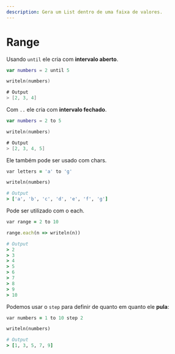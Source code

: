 ```yaml
---
description: Gera um List dentro de uma faixa de valores.
---
```


# Range

Usando `until` ele cria com **intervalo aberto**.

```kotlin
var numbers = 2 until 5

writeln(numbers)

# Output
> [2, 3, 4]
```

Com `..` ele cria com **intervalo fechado**.

```kotlin
var numbers = 2 to 5

writeln(numbers)

# Output
> [2, 3, 4, 5]
```

Ele também pode ser usado com chars.

```ruby
var letters = 'a' to 'g'

writeln(numbers)

# Output
> ['a', 'b', 'c', 'd', 'e', 'f', 'g']
```

Pode ser utilizado com o each.

```ruby
var range = 2 to 10

range.each(n => writeln(n))

# Output
> 2
> 3
> 4
> 5
> 6
> 7
> 8
> 9
> 10
```

Podemos usar o `step` para definir de quanto em quanto ele **pula**:

```ruby
var numbers = 1 to 10 step 2

writeln(numbers)

# Output
> [1, 3, 5, 7, 9]
```
